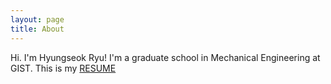 ```yaml
---
layout: page
title: About
---
```


Hi. I'm Hyungseok Ryu!
I'm a graduate school in Mechanical Engineering at GIST.
This is my [RESUME](hyungseok_resume.pdf)
